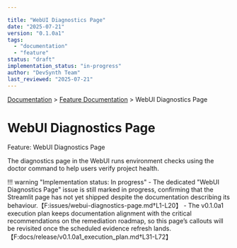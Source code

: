 ```yaml
---

title: "WebUI Diagnostics Page"
date: "2025-07-21"
version: "0.1.0a1"
tags:
  - "documentation"
  - "feature"
status: "draft"
implementation_status: "in-progress"
author: "DevSynth Team"
last_reviewed: "2025-07-21"
---
```

<div class="breadcrumbs">
<a href="../index.md">Documentation</a> &gt; <a href="index.md">Feature Documentation</a> &gt; WebUI Diagnostics Page
</div>

# WebUI Diagnostics Page

Feature: WebUI Diagnostics Page

The diagnostics page in the WebUI runs environment checks using the doctor
command to help users verify project health.

!!! warning "Implementation status: In progress"
    - The dedicated "WebUI Diagnostics Page" issue is still marked in progress, confirming that the Streamlit page has not yet shipped despite the documentation describing its behaviour.【F:issues/webui-diagnostics-page.md†L1-L20】
    - The v0.1.0a1 execution plan keeps documentation alignment with the critical recommendations on the remediation roadmap, so this page’s callouts will be revisited once the scheduled evidence refresh lands.【F:docs/release/v0.1.0a1_execution_plan.md†L31-L72】
